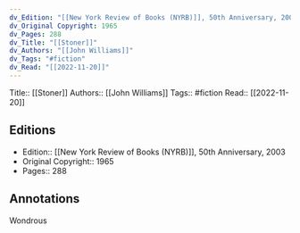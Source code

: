 ```yaml
---
dv_Edition: "[[New York Review of Books (NYRB)]], 50th Anniversary, 2003"
dv_Original Copyright: 1965
dv_Pages: 288
dv_Title: "[[Stoner]]"
dv_Authors: "[[John Williams]]"
dv_Tags: "#fiction"
dv_Read: "[[2022-11-20]]"
---
```

Title:: [[Stoner]]
Authors:: [[John Williams]]
Tags:: #fiction 
Read:: [[2022-11-20]]

## Editions
- Edition:: [[New York Review of Books (NYRB)]], 50th Anniversary, 2003 
- Original Copyright:: 1965
- Pages:: 288

## Annotations

Wondrous